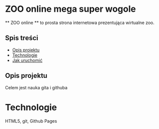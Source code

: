 # ZOO online mega super wogole
** ZOO online ** to prosta strona internetowa prezentująca wirtualne zoo.

## Spis treści
  - [Opis projektu](#opis-projektu)
  - [Technologie](#technologie)
  - [Jak uruchomić](#jak-uruchomic)

## Opis projektu
Celem jest nauka gita i githuba

# Technologie
HTML5, git, Github Pages
